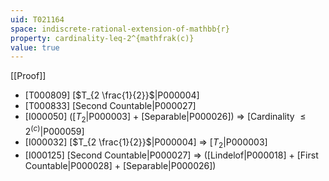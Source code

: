 ```yaml
---
uid: T021164
space: indiscrete-rational-extension-of-mathbb{r}
property: cardinality-leq-2^{mathfrak(c)}
value: true
---
```

[[Proof]]

* [T000809] [$T_{2 \frac{1}{2}}$|P000004]
* [T000833] [Second Countable|P000027]
* [I000050] ([$T_2$|P000003] + [Separable|P000026]) => [Cardinality $\leq 2^{\mathfrak(c)}$|P000059]
* [I000032] [$T_{2 \frac{1}{2}}$|P000004] => [$T_2$|P000003]
* [I000125] [Second Countable|P000027] => ([Lindelof|P000018] + [First Countable|P000028] + [Separable|P000026])

